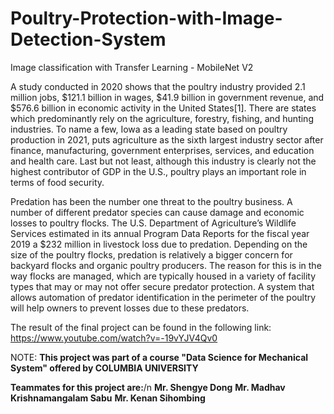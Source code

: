 # Poultry-Protection-with-Image-Detection-System
Image classification with Transfer Learning - MobileNet V2


A study conducted in 2020 shows that the poultry industry provided 2.1 million jobs, $121.1 billion in wages, $41.9 billion in government revenue, and $576.6 billion in economic activity in the United States[1]. There are states which predominantly rely on the agriculture, forestry, fishing, and hunting industries. To name a few, Iowa as a leading state based on poultry production in 2021, puts agriculture as the sixth largest industry sector after finance, manufacturing, government enterprises, services, and education and health care. Last but not least, although this industry is clearly not the highest contributor of GDP in the U.S., poultry plays an important role in terms of food security.

Predation has been the number one threat to the poultry business. A number of different predator species can cause damage and economic losses to poultry flocks. The U.S. Department of Agriculture’s Wildlife Services estimated in its annual Program Data Reports for the fiscal year 2019 a $232 million in livestock loss due to predation. Depending on the size of the poultry flocks, predation is relatively a bigger concern for backyard flocks and organic poultry producers. The reason for this is in the way flocks are managed, which are typically housed in a variety of facility types that may or may not offer secure predator protection. A system that allows automation of predator identification in the perimeter of the poultry will help owners to prevent losses due to these predators. 

The result of the final project can be found in the following link: https://www.youtube.com/watch?v=-19vYJV4Qv0

NOTE:
**This project was part of a course "Data Science for Mechanical System" offered by COLUMBIA UNIVERSITY**


**Teammates for this project are:**/n 
**Mr. Shengye Dong** 
**Mr. Madhav Krishnamangalam Sabu**
**Mr. Kenan Sihombing**
